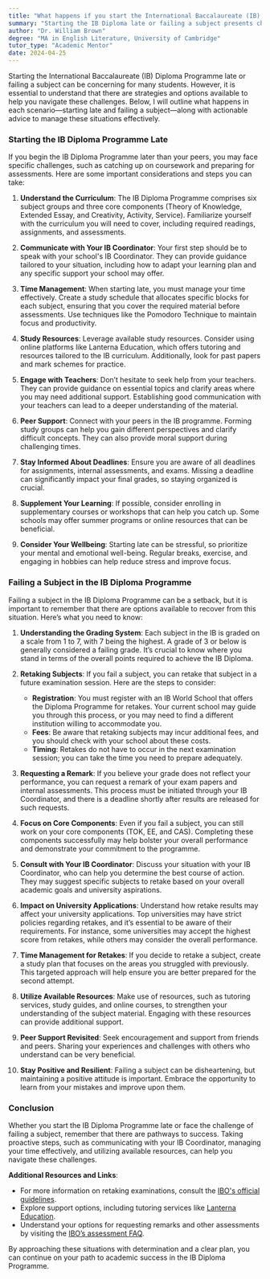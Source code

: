```yaml
---
title: "What happens if you start the International Baccalaureate (IB) diploma late or fail a subject?"
summary: "Starting the IB Diploma late or failing a subject presents challenges, but strategies exist to help students catch up and succeed."
author: "Dr. William Brown"
degree: "MA in English Literature, University of Cambridge"
tutor_type: "Academic Mentor"
date: 2024-04-25
---
```


Starting the International Baccalaureate (IB) Diploma Programme late or failing a subject can be concerning for many students. However, it is essential to understand that there are strategies and options available to help you navigate these challenges. Below, I will outline what happens in each scenario—starting late and failing a subject—along with actionable advice to manage these situations effectively.

### Starting the IB Diploma Programme Late

If you begin the IB Diploma Programme later than your peers, you may face specific challenges, such as catching up on coursework and preparing for assessments. Here are some important considerations and steps you can take:

1. **Understand the Curriculum**: The IB Diploma Programme comprises six subject groups and three core components (Theory of Knowledge, Extended Essay, and Creativity, Activity, Service). Familiarize yourself with the curriculum you will need to cover, including required readings, assignments, and assessments.

2. **Communicate with Your IB Coordinator**: Your first step should be to speak with your school's IB Coordinator. They can provide guidance tailored to your situation, including how to adapt your learning plan and any specific support your school may offer.

3. **Time Management**: When starting late, you must manage your time effectively. Create a study schedule that allocates specific blocks for each subject, ensuring that you cover the required material before assessments. Use techniques like the Pomodoro Technique to maintain focus and productivity.

4. **Study Resources**: Leverage available study resources. Consider using online platforms like Lanterna Education, which offers tutoring and resources tailored to the IB curriculum. Additionally, look for past papers and mark schemes for practice.

5. **Engage with Teachers**: Don’t hesitate to seek help from your teachers. They can provide guidance on essential topics and clarify areas where you may need additional support. Establishing good communication with your teachers can lead to a deeper understanding of the material.

6. **Peer Support**: Connect with your peers in the IB programme. Forming study groups can help you gain different perspectives and clarify difficult concepts. They can also provide moral support during challenging times.

7. **Stay Informed About Deadlines**: Ensure you are aware of all deadlines for assignments, internal assessments, and exams. Missing a deadline can significantly impact your final grades, so staying organized is crucial.

8. **Supplement Your Learning**: If possible, consider enrolling in supplementary courses or workshops that can help you catch up. Some schools may offer summer programs or online resources that can be beneficial.

9. **Consider Your Wellbeing**: Starting late can be stressful, so prioritize your mental and emotional well-being. Regular breaks, exercise, and engaging in hobbies can help reduce stress and improve focus.

### Failing a Subject in the IB Diploma Programme

Failing a subject in the IB Diploma Programme can be a setback, but it is important to remember that there are options available to recover from this situation. Here’s what you need to know:

1. **Understanding the Grading System**: Each subject in the IB is graded on a scale from 1 to 7, with 7 being the highest. A grade of 3 or below is generally considered a failing grade. It’s crucial to know where you stand in terms of the overall points required to achieve the IB Diploma.

2. **Retaking Subjects**: If you fail a subject, you can retake that subject in a future examination session. Here are the steps to consider:
   - **Registration**: You must register with an IB World School that offers the Diploma Programme for retakes. Your current school may guide you through this process, or you may need to find a different institution willing to accommodate you.
   - **Fees**: Be aware that retaking subjects may incur additional fees, and you should check with your school about these costs.
   - **Timing**: Retakes do not have to occur in the next examination session; you can take the time you need to prepare adequately.

3. **Requesting a Remark**: If you believe your grade does not reflect your performance, you can request a remark of your exam papers and internal assessments. This process must be initiated through your IB Coordinator, and there is a deadline shortly after results are released for such requests.

4. **Focus on Core Components**: Even if you fail a subject, you can still work on your core components (TOK, EE, and CAS). Completing these components successfully may help bolster your overall performance and demonstrate your commitment to the programme.

5. **Consult with Your IB Coordinator**: Discuss your situation with your IB Coordinator, who can help you determine the best course of action. They may suggest specific subjects to retake based on your overall academic goals and university aspirations.

6. **Impact on University Applications**: Understand how retake results may affect your university applications. Top universities may have strict policies regarding retakes, and it’s essential to be aware of their requirements. For instance, some universities may accept the highest score from retakes, while others may consider the overall performance.

7. **Time Management for Retakes**: If you decide to retake a subject, create a study plan that focuses on the areas you struggled with previously. This targeted approach will help ensure you are better prepared for the second attempt.

8. **Utilize Available Resources**: Make use of resources, such as tutoring services, study guides, and online courses, to strengthen your understanding of the subject material. Engaging with these resources can provide additional support.

9. **Peer Support Revisited**: Seek encouragement and support from friends and peers. Sharing your experiences and challenges with others who understand can be very beneficial.

10. **Stay Positive and Resilient**: Failing a subject can be disheartening, but maintaining a positive attitude is important. Embrace the opportunity to learn from your mistakes and improve upon them.

### Conclusion

Whether you start the IB Diploma Programme late or face the challenge of failing a subject, remember that there are pathways to success. Taking proactive steps, such as communicating with your IB Coordinator, managing your time effectively, and utilizing available resources, can help you navigate these challenges. 

**Additional Resources and Links**: 

- For more information on retaking examinations, consult the [IBO's official guidelines](https://www.ibo.org/programmes/diploma-programme/assessment-and-exams/retaking-examinations/).
- Explore support options, including tutoring services like [Lanterna Education](https://lanterna.com/blog/international-baccalaureate-ib-retake-faqs/).
- Understand your options for requesting remarks and other assessments by visiting the [IBO’s assessment FAQ](https://www.ibo.org/programmes/diploma-programme/assessment-and-exams/getting-results/assessment-faq/).

By approaching these situations with determination and a clear plan, you can continue on your path to academic success in the IB Diploma Programme.
    